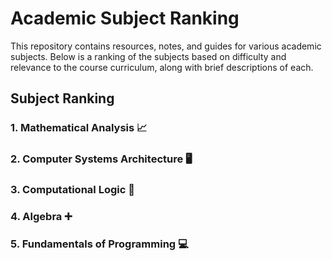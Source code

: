 # Academic Subject Ranking

This repository contains resources, notes, and guides for various academic subjects. Below is a ranking of the subjects based on difficulty and relevance to the course curriculum, along with brief descriptions of each.

## Subject Ranking

### 1. **Mathematical Analysis** 📈
### 2. **Computer Systems Architecture** 🖥️
### 3. **Computational Logic** 🔢
### 4. **Algebra** ➕
### 5. **Fundamentals of Programming** 💻

